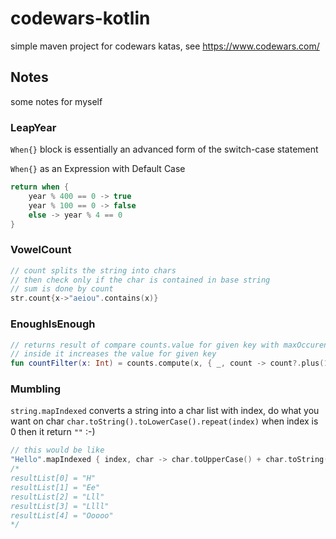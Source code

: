 # codewars-kotlin
simple maven project for codewars katas, see https://www.codewars.com/

## Notes

some notes for myself

### LeapYear

`When{}` block is essentially an advanced form of the switch-case statement

`When{}` as an Expression with Default Case

```kotlin
return when {
    year % 400 == 0 -> true
    year % 100 == 0 -> false
    else -> year % 4 == 0
}
```

### VowelCount

```kotlin
// count splits the string into chars
// then check only if the char is contained in base string
// sum is done by count 
str.count{x->"aeiou".contains(x)}
```

### EnoughIsEnough
```kotlin
// returns result of compare counts.value for given key with maxOccurences
// inside it increases the value for given key 
fun countFilter(x: Int) = counts.compute(x, { _, count -> count?.plus(1) ?: 1 })!! <= maxOcurrences
```

### Mumbling

`string.mapIndexed` converts a string into a char list with index, do what you want on char
`char.toString().toLowerCase().repeat(index)` when index is 0 then it return `""` :-)

```kotlin
// this would be like
"Hello".mapIndexed { index, char -> char.toUpperCase() + char.toString().toLowerCase().repeat(index) }
/*
resultList[0] = "H"
resultList[1] = "Ee"
resultList[2] = "Lll"
resultList[3] = "Llll"
resultList[4] = "Ooooo"
*/
``` 